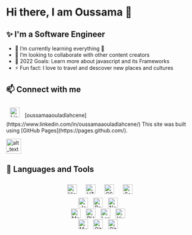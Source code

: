 # Hi there, I am Oussama 👋

## ✨ I'm a Software Engineer

- 🌱 I’m currently learning everything 🤣
- 👯 I’m looking to collaborate with other content creators
- 🥅 2022 Goals: Learn more about javascript and its Frameworks
- ⚡ Fun fact: I love to travel and descover new places and cultures

## 📫 Connect with me


<img alt="Linkedin" width="26px" src="https://cdn.jsdelivr.net/gh/devicons/devicon/icons/linkedin/linkedin-original.svg" style="padding:10px;" />
[oussamaaouladlahcene](https://www.linkedin.com/in/oussamaaouladlahcene/)
This site was built using [GitHub Pages](https://pages.github.com/).

[<img alt="alt_text" width="40px" src="https://cdn.jsdelivr.net/gh/devicons/devicon/icons/linkedin/linkedin-original.svg" alt="Linkedin" width="26px"/>](https://www.linkedin.com/in/oussamaaouladlahcene/)

## 🔧 Languages and Tools

<p align="center">
<img alt="Visual Studio Code" width="26px" src="https://cdn.jsdelivr.net/gh/devicons/devicon/icons/vscode/vscode-original.svg" style="padding:10px;" />
<img alt="HTML5" width="26px" src="https://cdn.jsdelivr.net/gh/devicons/devicon/icons/html5/html5-original.svg" style="padding:10px;" />
<img alt="CSS3" width="26px" src="https://cdn.jsdelivr.net/gh/devicons/devicon/icons/css3/css3-original.svg" style="padding:10px;" />
<img alt="Sass" width="26px" src="https://cdn.jsdelivr.net/gh/devicons/devicon/icons/sass/sass-original.svg" style="padding:10px;" />
<br />
  <img alt="JavaScript" width="26px" src="https://cdn.jsdelivr.net/gh/devicons/devicon/icons/javascript/javascript-original.svg" style="padding-right:10px;" />
<img alt="React" width="26px" src="https://cdn.jsdelivr.net/gh/devicons/devicon/icons/react/react-original.svg" style="padding-right:10px;" />
<img alt="NextJs" width="26px" src="https://cdn.jsdelivr.net/gh/devicons/devicon/icons/nextjs/nextjs-original-wordmark.svg" style="padding-right:10px;" />
<br />
  <img alt="MongoDB" width="26px" src="https://cdn.jsdelivr.net/gh/devicons/devicon/icons/mongodb/mongodb-original.svg" style="padding-right:10px;" />
<img alt="PHP" width="26px" src="https://cdn.jsdelivr.net/gh/devicons/devicon/icons/php/php-original.svg" style="padding-right:10px;" />
<img alt="Laravel" width="26px" src="https://cdn.jsdelivr.net/gh/devicons/devicon/icons/laravel/laravel-plain.svg" style="padding-right:10px;" />
<img alt="VueJs" width="26px" src="https://cdn.jsdelivr.net/gh/devicons/devicon/icons/vuejs/vuejs-original.svg" style="padding-right:10px;" />
<br />
<img alt="MySQL" width="26px" src="https://cdn.jsdelivr.net/gh/devicons/devicon/icons/mysql/mysql-original.svg" style="padding-right:10px;" />
<img alt="Git" width="26px" src="https://cdn.jsdelivr.net/gh/devicons/devicon/icons/git/git-original.svg" style="padding-right:10px;" />
<img alt="GitHub" width="26px" src="https://cdn.jsdelivr.net/gh/devicons/devicon/icons/github/github-original.svg" style="padding-right:10px;" />

<br />
</p>
